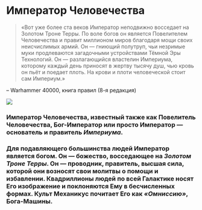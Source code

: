 # **Император Человечества**

>«Вот уже более ста веков Император неподвижно восседает на Золотом Троне Терры. По воле богов он является Повелителем Человечества и правит миллионом миров благодаря мощи своих неисчислимых армий. Он — гниющий полутруп, чьи незримые муки продлеваются загадочными устройствами Тёмной Эры Технологий. Он — разлагающийся властелин Империума, которому каждый день приносят в жертву тысячу душ, чью кровь он пьёт и поедает плоть. На крови и плоти человеческой стоит сам Империум.»

– Warhammer 40000, книга правил (8-я редакция)

![](https://sun9-18.userapi.com/impf/yJ3hU6IKOWPb7EzXdqFFsTkLSO97YzNk8LKlIQ/EvLCWYA3QGU.jpg?size=466x604&quality=96&sign=07980b4cedfef60c76550f8ad1c77c7e&type=album)

### **Император Человечества**, известный также как **Повелитель Человечества**, **Бог-Император** или просто **Император** — основатель и правитель _Империума_.

### Для подавляющего большинства людей **Император** является богом. Он — божество, восседающее на _Золотом Троне Терры_. Он — проводник, правитель, высшая сила, которой они возносят свои молитвы о помощи и избавлении. Квадриллионы людей по всей Галактике носят Его изображение и поклоняются Ему в бесчисленных формах. Культ Механикус почитает Его как _«Омниссию»_, Бога-Машины.